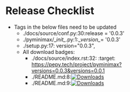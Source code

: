 # Release Checklist

* Tags in the below files need to be updated
    * ./docs/source/conf.py:30:release = '0.0.3'
    * ./pyminimax/\__init\__.py:1:\__version\__= '0.0.3'
    * ./setup.py:17:    version="0.0.3",
    * All download badges: 
        * ./docs/source/index.rst:32:   :target: https://pepy.tech/project/pyminimax?versions=0.0.3&versions=0.0.1
        * ./README.md:8:[![Downloads](https://pepy.tech/badge/pyminimax)](https://pepy.tech/project/pyminimax?versions=0.0.3&versions=0.0.1)
        * ./README.md:9:[![Downloads](https://pepy.tech/badge/pyminimax/month)](https://pepy.tech/project/pyminimax?versions=0.0.3&versions=0.0.1)